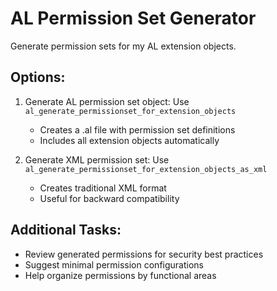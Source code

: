 # AL Permission Set Generator

Generate permission sets for my AL extension objects.

## Options:
1. Generate AL permission set object: Use `al_generate_permissionset_for_extension_objects`
   - Creates a .al file with permission set definitions
   - Includes all extension objects automatically

2. Generate XML permission set: Use `al_generate_permissionset_for_extension_objects_as_xml`
   - Creates traditional XML format
   - Useful for backward compatibility

## Additional Tasks:
- Review generated permissions for security best practices
- Suggest minimal permission configurations
- Help organize permissions by functional areas